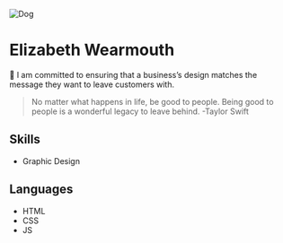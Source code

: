 ![Dog](https://media.giphy.com/media/TdjQAgDIkRsYm1HUbt/giphy.gif)


# Elizabeth Wearmouth

🤍 I am committed to ensuring that a business’s design matches the message they want to leave customers with.

> No matter what happens in life, be good to people. Being good to people is a wonderful legacy to leave behind. -Taylor Swift

## Skills
* Graphic Design

## Languages
* HTML
* CSS
* JS
